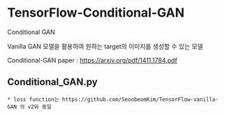 # TensorFlow-Conditional-GAN
Conditional GAN  

Vanilla GAN 모델을 활용하여 원하는 target의 이미지를 생성할 수 있는 모델

Conditional-GAN paper : https://arxiv.org/pdf/1411.1784.pdf

## Conditional_GAN.py
    * loss function는 https://github.com/SeonbeomKim/TensorFlow-vanilla-GAN 의 v2와 동일
